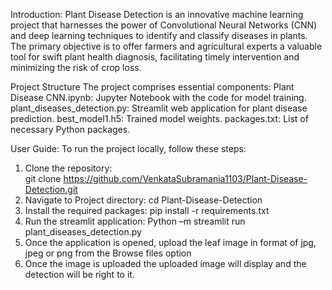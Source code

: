 Introduction:
Plant Disease Detection is an innovative machine learning project that harnesses the power of Convolutional Neural Networks (CNN) and deep learning techniques to identify and classify diseases in plants. The primary objective is to offer farmers and agricultural experts a valuable tool for swift plant health diagnosis, facilitating timely intervention and minimizing the risk of crop loss.

Project Structure
The project comprises essential components:
Plant Disease CNN.ipynb: Jupyter Notebook with the code for model training.
plant_diseases_detection.py: Streamlit web application for plant disease prediction.
best_model1.h5: Trained model weights.
packages.txt: List of necessary Python packages.

User Guide:
To run the project locally, follow these steps:
1.	Clone the repository:	
git clone https://github.com/VenkataSubramania1103/Plant-Disease-Detection.git
2.	Navigate to Project directory:
cd Plant-Disease-Detection
3.	Install the required packages:
pip install -r requirements.txt
4.	Run the streamlit application:
Python –m streamlit run plant_diseases_detection.py
5.	Once the application is opened, upload the leaf image in format of jpg, jpeg or png from the Browse files option
6.	Once the image is uploaded the uploaded image will display and the detection will be right to it.

 




